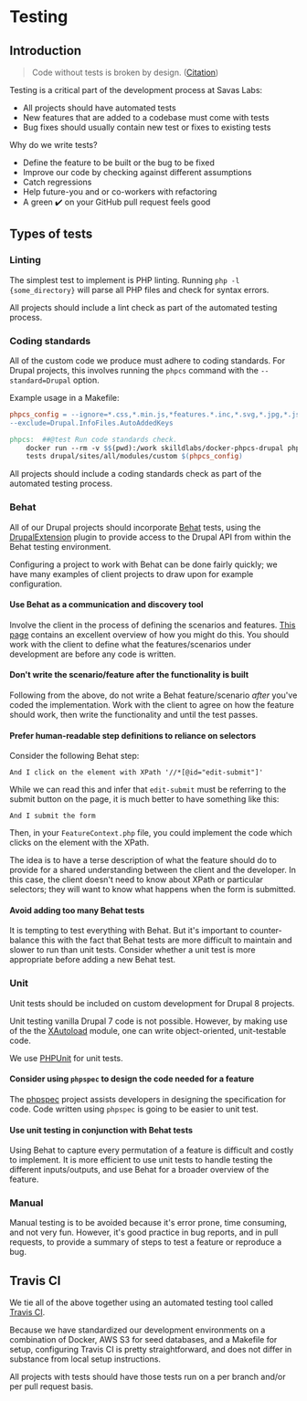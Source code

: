 # Testing

## Introduction

> Code without tests is broken by design. ([Citation](http://toastdriven.com/blog/2011/apr/10/guide-to-testing-in-django/))

Testing is a critical part of the development process at Savas Labs:

- All projects should have automated tests
- New features that are added to a codebase must come with tests
- Bug fixes should usually contain new test or fixes to existing tests

Why do we write tests?

- Define the feature to be built or the bug to be fixed
- Improve our code by checking against different assumptions
- Catch regressions
- Help future-you and or co-workers with refactoring 
- A green :heavy_check_mark: on your GitHub pull request feels good

## Types of tests

### Linting

The simplest test to implement is PHP linting. Running `php -l {some_directory}` will parse all PHP files and check for syntax errors.

All projects should include a lint check as part of the automated testing process.

### Coding standards

All of the custom code we produce must adhere to coding standards. For Drupal projects, this involves running the `phpcs` command with the `--standard=Drupal` option. 

Example usage in a Makefile:

``` Makefile
phpcs_config = --ignore=*.css,*.min.js,*features.*.inc,*.svg,*.jpg,*.json,*.woff*,*.ttf,*.md \
--exclude=Drupal.InfoFiles.AutoAddedKeys

phpcs:	##@test	Run code standards check.
	docker run --rm -v $$(pwd):/work skilldlabs/docker-phpcs-drupal phpcs --standard=Drupal \
    tests drupal/sites/all/modules/custom $(phpcs_config)
```

All projects should include a coding standards check as part of the automated testing process.

### Behat

All of our Drupal projects should incorporate [Behat](http://behat.org/en/latest/) tests, using the [DrupalExtension](https://github.com/jhedstrom/drupalextension) plugin to provide access to the Drupal API from within the Behat testing environment.

Configuring a project to work with Behat can be done fairly quickly; we have many examples of client projects to draw upon for example configuration.

#### Use Behat as a communication and discovery tool

Involve the client in the process of defining the scenarios and features. [This page](http://behat.org/en/latest/quick_start.html) contains an excellent overview of how you might do this. You should work with the client to define what the features/scenarios under development are before any code is written.

#### Don't write the scenario/feature after the functionality is built

Following from the above, do not write a Behat feature/scenario _after_ you've coded the implementation. Work with the client to agree on how the feature should work, then write the functionality and until the test passes.

#### Prefer human-readable step definitions to reliance on selectors

Consider the following Behat step:

``` cucumber
And I click on the element with XPath '//*[@id="edit-submit"]'
```

While we can read this and infer that `edit-submit` must be referring to the submit button on the page, it is much better to have something like this:

``` cucumber
And I submit the form
```

Then, in your `FeatureContext.php` file, you could implement the code which clicks on the element with the XPath.

The idea is to have a terse description of what the feature should do to provide for a shared understanding between the client and the developer. In this case, the client doesn't need to know about XPath or particular selectors; they will want to know what happens when the form is submitted.

#### Avoid adding too many Behat tests

It is tempting to test everything with Behat. But it's important to counter-balance this with the fact that Behat tests are more difficult to maintain and slower to run than unit tests. Consider whether a unit test is more appropriate before adding a new Behat test.

### Unit

Unit tests should be included on custom development for Drupal 8 projects.

Unit testing vanilla Drupal 7 code is not possible. However, by making use of the the [XAutoload](https://www.drupal.org/project/xautoload) module, one can write object-oriented, unit-testable code.

We use [PHPUnit](http://phpunit.de/) for unit tests.

#### Consider using `phpspec` to design the code needed for a feature

The [phpspec](http://www.phpspec.net/en/stable/) project assists developers in designing the specification for code. Code written using `phpspec` is going to be easier to unit test.

#### Use unit testing in conjunction with Behat tests

Using Behat to capture every permutation of a feature is difficult and costly to implement. It is more efficient to use unit tests to handle testing the different inputs/outputs, and use Behat for a broader overview of the feature.

### Manual

Manual testing is to be avoided because it's error prone, time consuming, and not very fun. However, it's good practice in bug reports, and in pull requests, to provide a summary of steps to test a feature or reproduce a bug.

## Travis CI

We tie all of the above together using an automated testing tool called [Travis CI](http://travis-ci.com/).

Because we have standardized our development environments on a combination of Docker, AWS S3 for seed databases, and a Makefile for setup, configuring Travis CI is pretty straightforward, and does not differ in substance from local setup instructions.

All projects with tests should have those tests run on a per branch and/or per pull request basis.
